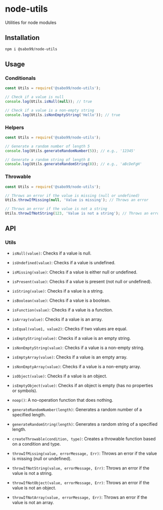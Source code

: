 # node-utils

Utilities for node modules

## Installation

```sh
npm i @sabo99/node-utils
```

## Usage

### Conditionals

```javascript
const Utils = require('@sabo99/node-utils');

// Check if a value is null
console.log(Utils.isNull(null)); // true

// Check if a value is a non-empty string
console.log(Utils.isNonEmptyString('Hello')); // true
```

### Helpers

```javascript
const Utils = require('@sabo99/node-utils');

// Generate a random number of length 5
console.log(Utils.generateRandomNumber(5)); // e.g., '12345'

// Generate a random string of length 8
console.log(Utils.generateRandomString(8)); // e.g., 'aBcDeFgH'
```

### Throwable

```javascript
const Utils = require('@sabo99/node-utils');

// Throws an error if the value is missing (null or undefined)
Utils.throwIfMissing(null, 'Value is missing'); // Throws an error

// Throws an error if the value is not a string
Utils.throwIfNotString(123, 'Value is not a string'); // Throws an error
```

## API

### Utils

- `isNull(value)`: Checks if a value is null.
- `isUndefined(value)`: Checks if a value is undefined.
- `isMissing(value)`: Checks if a value is either null or undefined.
- `isPresent(value)`: Checks if a value is present (not null or undefined).
- `isString(value)`: Checks if a value is a string.
- `isBoolean(value)`: Checks if a value is a boolean.
- `isFunction(value)`: Checks if a value is a function.
- `isArray(value)`: Checks if a value is an array.
- `isEqual(value1, value2)`: Checks if two values are equal.
- `isEmptyString(value)`: Checks if a value is an empty string.
- `isNonEmptyString(value)`: Checks if a value is a non-empty string.
- `isEmptyArray(value)`: Checks if a value is an empty array.
- `isNonEmptyArray(value)`: Checks if a value is a non-empty array.
- `isObject(value)`: Checks if a value is an object.
- `isEmptyObject(value)`: Checks if an object is empty (has no properties or symbols).

- `noop()`: A no-operation function that does nothing.
- `generateRandomNumber(length)`: Generates a random number of a specified length.
- `generateRandomString(length)`: Generates a random string of a specified length.

- `createThrowable(condition, type)`: Creates a throwable function based on a condition and type.
- `throwIfMissing(value, errorMessage, Err)`: Throws an error if the value is missing (null or undefined).
- `throwIfNotString(value, errorMessage, Err)`: Throws an error if the value is not a string.
- `throwIfNotObject(value, errorMessage, Err)`: Throws an error if the value is not an object.
- `throwIfNotArray(value, errorMessage, Err)`: Throws an error if the value is not an array.
